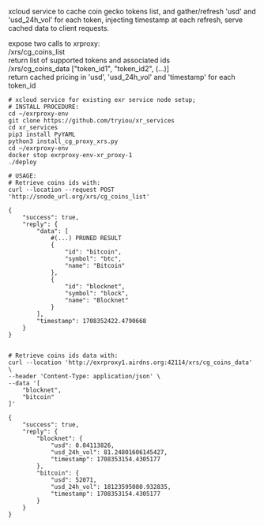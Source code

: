 xcloud service to cache coin gecko tokens list, and gather/refresh 'usd' and 'usd_24h_vol' for each token, injecting timestamp at each refresh,
serve cached data to client requests.

expose two calls to xrproxy: \
/xrs/cg_coins_list  \
return list of supported tokens and associated ids \
/xrs/cg_coins_data ["token_id1", "token_id2", (...)]  \
return cached pricing in 'usd', 'usd_24h_vol' and 'timestamp' for each token_id 

```
# xcloud service for existing exr service node setup;
# INSTALL PROCEDURE:
cd ~/exrproxy-env
git clone https://github.com/tryiou/xr_services
cd xr_services
pip3 install PyYAML
python3 install_cg_proxy_xrs.py
cd ~/exrproxy-env
docker stop exrproxy-env-xr_proxy-1
./deploy
```

```
# USAGE:
# Retrieve coins ids with:
curl --location --request POST 'http://snode_url.org/xrs/cg_coins_list'

{
    "success": true,
    "reply": {
        "data": [
            #(...) PRUNED RESULT
            {
                "id": "bitcoin",
                "symbol": "btc",
                "name": "Bitcoin"
            },
            {
                "id": "blocknet",
                "symbol": "block",
                "name": "Blocknet"
            }
        ],
        "timestamp": 1708352422.4790668
    }
}


# Retrieve coins ids data with:
curl --location 'http://exrproxy1.airdns.org:42114/xrs/cg_coins_data' \
--header 'Content-Type: application/json' \
--data '[
    "blocknet",
    "bitcoin"
]'

{
    "success": true,
    "reply": {
        "blocknet": {
            "usd": 0.04113826,
            "usd_24h_vol": 81.24801606145427,
            "timestamp": 1708353154.4305177
        },
        "bitcoin": {
            "usd": 52071,
            "usd_24h_vol": 18123595080.932835,
            "timestamp": 1708353154.4305177
        }
    }
}
